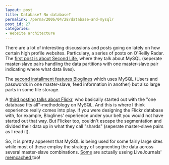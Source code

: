 ```yaml
---
layout: post
title: Database? No database?
permalink: /perma/2006/04/28/database-and-mysql/
post_id: 27
categories: 
- Website architecture
---
```


There are a lot of interesting discussions and posts going on lately on how
certain high profile websites. Particulary, a series of posts on O'Reilly
Radar. The <a
href="http://radar.oreilly.com/archives/2006/04/web_20_and_databases_part_1_se.html">first
post is about Second Life</a>, where they talk about MySQL (seperate
master-slave pairs handling the data partitions with one master-slave pair
indicating where what data lives).

The <a
href="http://radar.oreilly.com/archives/2006/04/database_war_stories_2_bloglin.html">second
installment features Bloglines</a> which uses MySQL (Users and passwords in one
master-slave, feed information in another) but also large parts in some file
storage.

A <a
href="http://radar.oreilly.com/archives/2006/04/database_war_stories_3_flickr.html">third
posting talks about Flickr</a>, who basically started out with the "one
database fits all"-methodology on MySQL. And this is where I think experience
really comes into play. If you were designing the Flickr database with, for
example, Bloglines' experience under your belt you would not have started out
that way. But Flicker too, couldn't escape the segmentation and divided their
data up in what they call "shards" (seperate master-slave pairs as I read it).

So, it is pretty apperent that MySQL is being used for some fairly large sites
while most of these employ the strategy of segmenting the data across several
master-slave combinations. <a
href="http://radar.oreilly.com/archives/2006/04/database_war_stories_2_bloglin.html">Some</a>
are actually useing LiveJournals'  <a
href="http://www.danga.com/memcached/">memcached </a>too!
